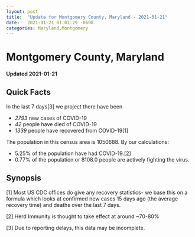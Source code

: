 ```yaml
---
layout: post
title:  "Update for Montgomery County, Maryland - 2021-01-21"
date:   2021-01-21 01:01:29 -0600
categories: Maryland,Montgomery
---
```


# Montgomery County, Maryland
#### Updated 2021-01-21

## Quick Facts

In the last 7 days[3] we project there have been
- *2793* new cases of COVID-19
- *42* people have died of COVID-19
- *1339* people have recovered from COVID-19[1]

The population in this census area is 1050688. By our calculations:
- 5.25% of the population have had COVID-19.[2]
- 0.77% of the population or 8108.0 people are actively fighting the virus.

## Synopsis




[1] Most US CDC offices do give any recovery statistics- we base this on a formula which looks at confirmed new cases
15 days ago (the average recovery time) and deaths over the last 7 days.

[2] Herd Immunity is thought to take effect at around ~70-80%

[3] Due to reporting delays, this data may be incomplete.
 
    
